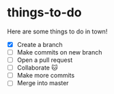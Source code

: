 # things-to-do
Here are some things to do in town!

- [x] Create a branch
- [ ] Make commits on new branch
- [ ] Open a pull request
- [ ] Collaborate :cat:
- [ ] Make more commits
- [ ] Merge into master
